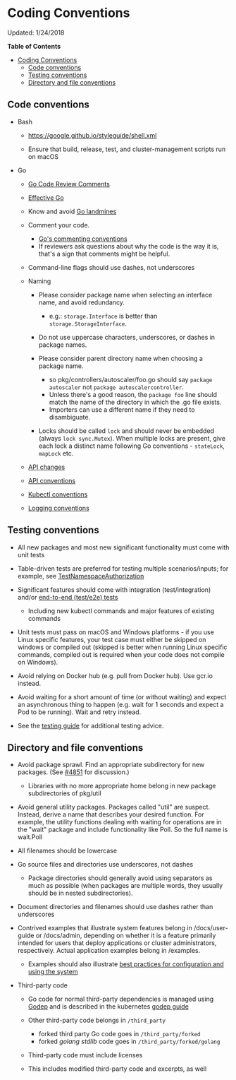 # Coding Conventions

Updated: 1/24/2018

**Table of Contents**

- [Coding Conventions](#coding-conventions)
  - [Code conventions](#code-conventions)
  - [Testing conventions](#testing-conventions)
  - [Directory and file conventions](#directory-and-file-conventions)

## Code conventions

  - Bash

    - https://google.github.io/styleguide/shell.xml

    - Ensure that build, release, test, and cluster-management scripts run on
macOS

  - Go

    - [Go Code Review
Comments](https://github.com/golang/go/wiki/CodeReviewComments)

    - [Effective Go](https://golang.org/doc/effective_go.html)

    - Know and avoid [Go landmines](https://gist.github.com/lavalamp/4bd23295a9f32706a48f)

    - Comment your code.
      - [Go's commenting
conventions](http://blog.golang.org/godoc-documenting-go-code)
      - If reviewers ask questions about why the code is the way it is, that's a
sign that comments might be helpful.

    - Command-line flags should use dashes, not underscores

    - Naming
      - Please consider package name when selecting an interface name, and avoid
redundancy.

          - e.g.: `storage.Interface` is better than `storage.StorageInterface`.

      - Do not use uppercase characters, underscores, or dashes in package
names.
      - Please consider parent directory name when choosing a package name.

          - so pkg/controllers/autoscaler/foo.go should say `package autoscaler`
not `package autoscalercontroller`.
          - Unless there's a good reason, the `package foo` line should match
the name of the directory in which the .go file exists.
          - Importers can use a different name if they need to disambiguate.

      - Locks should be called `lock` and should never be embedded (always `lock
sync.Mutex`). When multiple locks are present, give each lock a distinct name
following Go conventions - `stateLock`, `mapLock` etc.

    - [API changes](/contributors/devel/api_changes.md)

    - [API conventions](/contributors/devel/api-conventions.md)

    - [Kubectl conventions](/contributors/devel/kubectl-conventions.md)

    - [Logging conventions](/contributors/devel/sig-instrumentation/logging.md)

## Testing conventions

  - All new packages and most new significant functionality must come with unit
tests

  - Table-driven tests are preferred for testing multiple scenarios/inputs; for
example, see [TestNamespaceAuthorization](https://git.k8s.io/kubernetes/test/integration/auth/auth_test.go)

  - Significant features should come with integration (test/integration) and/or
[end-to-end (test/e2e) tests](/contributors/devel/sig-testing/e2e-tests.md)
    - Including new kubectl commands and major features of existing commands

  - Unit tests must pass on macOS and Windows platforms - if you use Linux
specific features, your test case must either be skipped on windows or compiled
out (skipped is better when running Linux specific commands, compiled out is
required when your code does not compile on Windows).

  - Avoid relying on Docker hub (e.g. pull from Docker hub). Use gcr.io instead.

  - Avoid waiting for a short amount of time (or without waiting) and expect an
asynchronous thing to happen (e.g. wait for 1 seconds and expect a Pod to be
running). Wait and retry instead.

  - See the [testing guide](/contributors/devel/sig-testing/testing.md) for additional testing advice.

## Directory and file conventions

  - Avoid package sprawl. Find an appropriate subdirectory for new packages.
(See [#4851](http://issues.k8s.io/4851) for discussion.)
    - Libraries with no more appropriate home belong in new package
subdirectories of pkg/util

  - Avoid general utility packages. Packages called "util" are suspect. Instead,
derive a name that describes your desired function. For example, the utility
functions dealing with waiting for operations are in the "wait" package and
include functionality like Poll. So the full name is wait.Poll

  - All filenames should be lowercase

  - Go source files and directories use underscores, not dashes
    - Package directories should generally avoid using separators as much as
possible (when packages are multiple words, they usually should be in nested
subdirectories).

  - Document directories and filenames should use dashes rather than underscores

  - Contrived examples that illustrate system features belong in
/docs/user-guide or /docs/admin, depending on whether it is a feature primarily
intended for users that deploy applications or cluster administrators,
respectively. Actual application examples belong in /examples.
    - Examples should also illustrate [best practices for configuration and using the system](https://kubernetes.io/docs/concepts/configuration/overview/)

  - Third-party code

    - Go code for normal third-party dependencies is managed using
[Godep](https://github.com/tools/godep) and is described in the kubernetes
[godep guide](/contributors/devel/godep.md)

    - Other third-party code belongs in `/third_party`
      - forked third party Go code goes in `/third_party/forked`
      - forked _golang stdlib_ code goes in `/third_party/forked/golang`

    - Third-party code must include licenses

    - This includes modified third-party code and excerpts, as well
